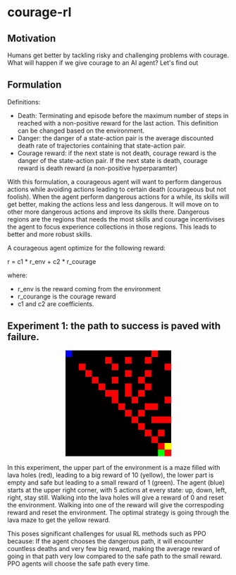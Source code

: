 # courage-rl

## Motivation
Humans get better by tackling risky and challenging problems with courage. What will happen if we give courage to an AI agent? Let's find out

## Formulation
Definitions:
* Death: Terminating and episode before the maximum number of steps in reached with a non-positive reward for the last action. 
This definition can be changed based on the environment.
* Danger: the danger of a state-action pair is the average discounted death rate of trajectories containing that state-action pair.
* Courage reward: if the next state is not death, courage reward is the danger of the state-action pair. If the next state is death, courage reward is death reward (a non-positive hyperparamter)

With this formulation, a courageous agent will want to perform dangerous actions while avoiding actions leading to certain death (courageous but not foolish).
When the agent perform dangerous actions for a while, its skills will get better, making the actions less and less dangerous. It will move on to other more dangerous actions
and improve its skills there. Dangerous regions are the regions that needs the most skills and courage incentivises the agent to focus experience collections in those regions.
This leads to better and more robust skills.

A courageous agent optimize for the following reward:

r = c1 * r_env + c2 * r_courage

where: 
* r_env is the reward coming from the environment
* r_courange is the courage reward
* c1 and c2 are coefficients.

## Experiment 1: the path to success is paved with failure.

<p align="center">
  <img width="240" src="https://github.com/Kokkini/courage-rl/blob/master/media/16x16.jpg">
</p>

In this experiment, the upper part of the environment is a maze filled with lava holes (red), leading to a big reward of 10 (yellow), 
the lower part is empty and safe but leading to a small reward of 1 (green). The agent (blue) starts at the upper right corner, with 5 actions
at every state: up, down, left, right, stay still. Walking into the lava holes will give a reward of 0 and reset the environment. Walking
into one of the reward will give the correspoding reward and reset the environment. The optimal strategy is going through the lava maze to get
the yellow reward. 

This poses significant challenges for usual RL methods such as PPO because: If the agent chooses the dangerous path, it will encounter countless deaths and
very few big reward, making the average reward of going in that path very low compared to the safe path to the small reward. PPO agents will choose the safe
path every time.
